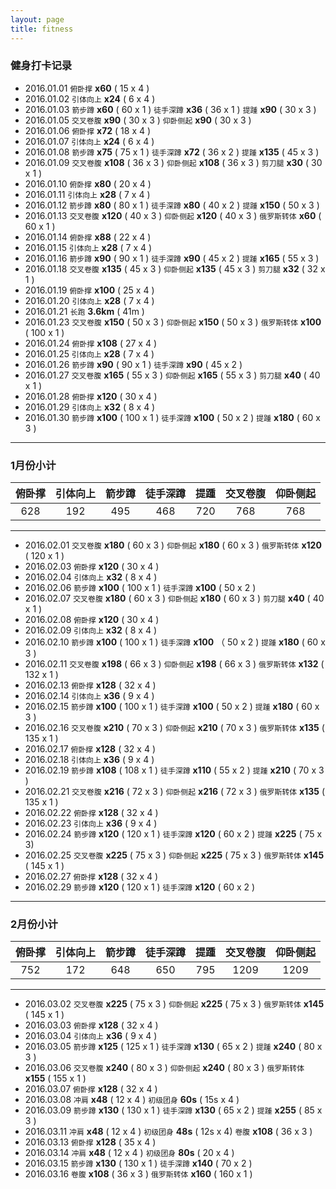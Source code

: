 ```yaml
---
layout: page
title: fitness
---
```


### 健身打卡记录 ###

- 2016.01.01 `俯卧撑` **x60** ( 15 x 4 )
- 2016.01.02 `引体向上` **x24** ( 6 x 4 )
- 2016.01.03 `箭步蹲` **x60** ( 60 x 1 ) `徒手深蹲` **x36** ( 36 x 1 ) `提踵` **x90** ( 30 x 3 )
- 2016.01.05 `交叉卷腹` **x90** ( 30 x 3 ) `仰卧侧起` **x90** ( 30 x 3 )
- 2016.01.06 `俯卧撑` **x72** ( 18 x 4 )
- 2016.01.07 `引体向上` **x24** ( 6 x 4 )
- 2016.01.08 `箭步蹲` **x75** ( 75 x 1 ) `徒手深蹲` **x72** ( 36 x 2 ) `提踵` **x135** ( 45 x 3 )
- 2016.01.09 `交叉卷腹` **x108** ( 36 x 3 ) `仰卧侧起` **x108** ( 36 x 3 ) `剪刀腿` **x30** ( 30 x 1 )
- 2016.01.10 `俯卧撑` **x80** ( 20 x 4 )
- 2016.01.11 `引体向上` **x28** ( 7 x 4 )
- 2016.01.12 `箭步蹲` **x80** ( 80 x 1 ) `徒手深蹲` **x80** ( 40 x 2 ) `提踵` **x150** ( 50 x 3 )
- 2016.01.13 `交叉卷腹` **x120** ( 40 x 3 ) `仰卧侧起` **x120** ( 40 x 3 ) `俄罗斯转体` **x60** ( 60 x 1 )
- 2016.01.14 `俯卧撑` **x88** ( 22 x 4 )
- 2016.01.15 `引体向上` **x28** ( 7 x 4 )
- 2016.01.16 `箭步蹲` **x90** ( 90 x 1 ) `徒手深蹲` **x90** ( 45 x 2 ) `提踵` **x165** ( 55 x 3 )
- 2016.01.18 `交叉卷腹` **x135** ( 45 x 3 ) `仰卧侧起` **x135** ( 45 x 3 ) `剪刀腿` **x32** ( 32 x 1 )
- 2016.01.19 `俯卧撑` **x100** ( 25 x 4 )
- 2016.01.20 `引体向上` **x28** ( 7 x 4 )
- 2016.01.21 `长跑` **3.6km** ( 41m )
- 2016.01.23 `交叉卷腹` **x150** ( 50 x 3 ) `仰卧侧起` **x150** ( 50 x 3 ) `俄罗斯转体` **x100** ( 100 x 1 )
- 2016.01.24 `俯卧撑` **x108** ( 27 x 4 )
- 2016.01.25 `引体向上` **x28** ( 7 x 4 )
- 2016.01.26 `箭步蹲` **x90** ( 90 x 1 ) `徒手深蹲` **x90** ( 45 x 2 )
- 2016.01.27 `交叉卷腹` **x165** ( 55 x 3 ) `仰卧侧起` **x165** ( 55 x 3 ) `剪刀腿` **x40** ( 40 x 1 )
- 2016.01.28 `俯卧撑` **x120** ( 30 x 4 )
- 2016.01.29 `引体向上` **x32** ( 8 x 4 )
- 2016.01.30 `箭步蹲` **x100** ( 100 x 1 ) `徒手深蹲` **x100** ( 50 x 2 ) `提踵` **x180** ( 60 x 3 )

***

### 1月份小计

|俯卧撑|引体向上|箭步蹲|徒手深蹲|提踵|交叉卷腹|仰卧侧起|
|:---:|:-----:|:--:|:-----:|:-:|:-----:|:-----:|
|628|192|495|468|720|768|768|

***

- 2016.02.01 `交叉卷腹` **x180** ( 60 x 3 ) `仰卧侧起` **x180** ( 60 x 3 ) `俄罗斯转体` **x120** ( 120 x 1 )
- 2016.02.03 `俯卧撑` **x120** ( 30 x 4 )
- 2016.02.04 `引体向上` **x32** ( 8 x 4 )
- 2016.02.06 `箭步蹲` **x100** ( 100 x 1 ) `徒手深蹲` **x100** ( 50 x 2 )
- 2016.02.07 `交叉卷腹` **x180** ( 60 x 3 ) `仰卧侧起` **x180** ( 60 x 3 ) `剪刀腿` **x40** ( 40 x 1 )
- 2016.02.08 `俯卧撑` **x120** ( 30 x 4 )
- 2016.02.09 `引体向上` **x32** ( 8 x 4 )
- 2016.02.10 `箭步蹲` **x100** ( 100 x 1 ) `徒手深蹲` **x100** （ 50 x 2 ) `提踵` **x180** ( 60 x 3 )
- 2016.02.11 `交叉卷腹` **x198** ( 66 x 3 ) `仰卧侧起` **x198** ( 66 x 3 ) `俄罗斯转体` **x132** ( 132 x 1 )
- 2016.02.13 `俯卧撑` **x128** ( 32 x 4 )
- 2016.02.14 `引体向上` **x36** ( 9 x 4 )
- 2016.02.15 `箭步蹲` **x100** ( 100 x 1 ) `徒手深蹲` **x100** ( 50 x 2 ) `提踵` **x180** ( 60 x 3 )
- 2016.02.16 `交叉卷腹` **x210** ( 70 x 3 ) `仰卧侧起` **x210** ( 70 x 3 ) `俄罗斯转体` **x135** ( 135 x 1 )
- 2016.02.17 `俯卧撑` **x128** ( 32 x 4 )
- 2016.02.18 `引体向上` **x36** ( 9 x 4 )
- 2016.02.19 `箭步蹲` **x108** ( 108 x 1 ) `徒手深蹲` **x110** ( 55 x 2 ) `提踵` **x210** ( 70 x 3 )
- 2016.02.21 `交叉卷腹` **x216** ( 72 x 3 ) `仰卧侧起` **x216** ( 72 x 3 ) `俄罗斯转体` **x135** ( 135 x 1 )
- 2016.02.22 `俯卧撑` **x128** ( 32 x 4 )
- 2016.02.23 `引体向上` **x36** ( 9 x 4 )
- 2016.02.24 `箭步蹲` **x120** ( 120 x 1 ) `徒手深蹲` **x120** ( 60 x 2 ) `提踵` **x225** ( 75 x 3)
- 2016.02.25 `交叉卷腹` **x225** ( 75 x 3 ) `仰卧侧起` **x225** ( 75 x 3 ) `俄罗斯转体` **x145** ( 145 x 1 )
- 2016.02.27 `俯卧撑` **x128** ( 32 x 4 )
- 2016.02.29 `箭步蹲` **x120** ( 120 x 1 ) `徒手深蹲` **x120** ( 60 x 2 )

***

### 2月份小计

|俯卧撑|引体向上|箭步蹲|徒手深蹲|提踵|交叉卷腹|仰卧侧起|
|:---:|:-----:|:--:|:-----:|:-:|:-----:|:-----:|
|752|172|648|650|795|1209|1209|

***

- 2016.03.02 `交叉卷腹` **x225** ( 75 x 3 ) `仰卧侧起` **x225** ( 75 x 3 ) `俄罗斯转体` **x145** ( 145 x 1 )
- 2016.03.03 `俯卧撑` **x128** ( 32 x 4 )
- 2016.03.04 `引体向上` **x36** ( 9 x 4 )
- 2016.03.05 `箭步蹲` **x125** ( 125 x 1 ) `徒手深蹲` **x130** ( 65 x 2 ) `提踵` **x240** ( 80 x 3 )
- 2016.03.06 `交叉卷腹` **x240** ( 80 x 3 ) `仰卧侧起` **x240** ( 80 x 3 ) `俄罗斯转体` **x155** ( 155 x 1 )
- 2016.03.07 `俯卧撑` **x128** ( 32 x 4 )
- 2016.03.08 `冲肩` **x48** ( 12 x 4 ) `初级团身` **60s** ( 15s x 4 )
- 2016.03.09 `箭步蹲` **x130** ( 130 x 1 ) `徒手深蹲` **x130** ( 65 x 2 ) `提踵` **x255** ( 85 x 3 )
- 2016.03.11 `冲肩` **x48** ( 12 x 4 ) `初级团身` **48s** ( 12s x 4) `卷腹` **x108** ( 36 x 3 )
- 2016.03.13 `俯卧撑` **x128** ( 35 x 4 )
- 2016.03.14 `冲肩` **x48** ( 12 x 4 ) `初级团身` **80s** ( 20 x 4 )
- 2016.03.15 `箭步蹲` **x130** ( 130 x 1 ) `徒手深蹲` **x140** ( 70 x 2 )
- 2016.03.16 `卷腹` **x108** ( 36 x 3 ) `俄罗斯转体` **x160** ( 160 x 1 )